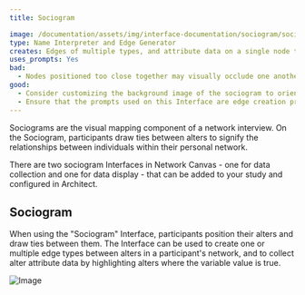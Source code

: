 ```yaml
---
title: Sociogram

image: /documentation/assets/img/interface-documentation/sociogram/sociogram-edges.png
type: Name Interpreter and Edge Generator
creates: Edges of multiple types, and attribute data on a single node type
uses_prompts: Yes
bad:
  - Nodes positioned too close together may visually occlude one another or the edge between them. Caution participants not to place nodes directly on top of one another.
good:
  - Consider customizing the background image of the sociogram to orient participants to the activity or to add meaning to the layout variable (e.g. such as using quadrants).
  - Ensure that the prompts used on this Interface are edge creation prompts - questions about the relationships between alters.
---
```


Sociograms are the visual mapping component of a network interview. On the Sociogram, participants draw ties between alters to signify the relationships between individuals within their personal network.

There are two sociogram Interfaces in Network Canvas - one for data collection and one for data display - that can be added to your study and configured in Architect.

## Sociogram

When using the "Sociogram" Interface, participants position their alters and draw ties between them. The Interface can be used to create one or multiple edge types between alters in a participant's network, and to collect alter attribute data by highlighting alters where the variable value is true.

![Image](/documentation/assets/img/interface-documentation/sociogram/sociogram-highlight.png)
